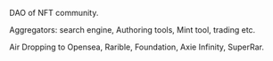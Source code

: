 DAO of NFT community. 

Aggregators: search engine, Authoring tools, Mint tool, trading etc.

Air Dropping to Opensea, Rarible, Foundation, Axie Infinity, SuperRar.
